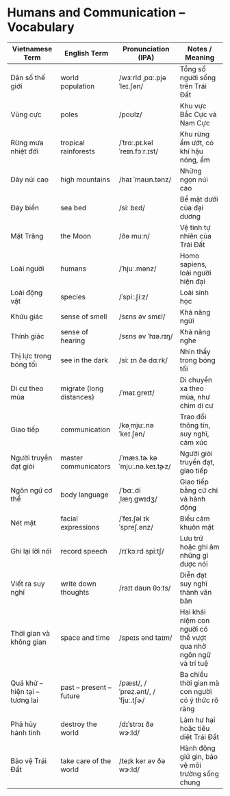 #  Humans and Communication – Vocabulary

| Vietnamese Term                        | English Term                          | Pronunciation (IPA)           | Notes / Meaning                                                                 |
|----------------------------------------|---------------------------------------|-------------------------------|----------------------------------------------------------------------------------|
| Dân số thế giới                        | world population                      | /wɜːrld ˌpɑː.pjəˈleɪ.ʃən/     | Tổng số người sống trên Trái Đất                                                |
| Vùng cực                               | poles                                 | /poʊlz/                        | Khu vực Bắc Cực và Nam Cực                                                       |
| Rừng mưa nhiệt đới                     | tropical rainforests                  | /ˈtrɑː.pɪ.kəl ˈreɪn.fɔːr.ɪst/  | Khu rừng ẩm ướt, có khí hậu nóng, ẩm                                             |
| Dãy núi cao                            | high mountains                        | /haɪ ˈmaʊn.tənz/               | Những ngọn núi cao                                                               |
| Đáy biển                               | sea bed                               | /siː bɛd/                      | Bề mặt dưới của đại dương                                                        |
| Mặt Trăng                              | the Moon                              | /ðə muːn/                      | Vệ tinh tự nhiên của Trái Đất                                                    |
| Loài người                             | humans                                | /ˈhjuː.mənz/                   | Homo sapiens, loài người hiện đại                                               |
| Loài động vật                          | species                               | /ˈspiː.ʃiːz/                   | Loài sinh học                                                                    |
| Khứu giác                              | sense of smell                        | /sɛns əv smɛl/                 | Khả năng ngửi                                                                   |
| Thính giác                             | sense of hearing                      | /sɛns əv ˈhɪə.rɪŋ/             | Khả năng nghe                                                                   |
| Thị lực trong bóng tối                 | see in the dark                       | /siː ɪn ðə dɑːrk/              | Nhìn thấy trong bóng tối                                                        |
| Di cư theo mùa                        | migrate (long distances)              | /ˈmaɪ.ɡreɪt/                   | Di chuyển xa theo mùa, như chim di cư                                            |
| Giao tiếp                              | communication                         | /kəˌmjuː.nəˈkeɪ.ʃən/          | Trao đổi thông tin, suy nghĩ, cảm xúc                                           |
| Người truyền đạt giỏi                  | master communicators                  | /ˈmæs.tɚ kəˈmjuː.nə.keɪ.t̬ɚz/  | Người giỏi truyền đạt, giao tiếp                                                |
| Ngôn ngữ cơ thể                        | body language                         | /ˈbɑː.di ˌlæŋ.ɡwɪdʒ/           | Giao tiếp bằng cử chỉ và hành động                                              |
| Nét mặt                                | facial expressions                    | /ˈfeɪ.ʃəl ɪkˈspreʃ.ənz/        | Biểu cảm khuôn mặt                                                              |
| Ghi lại lời nói                        | record speech                         | /rɪˈkɔːrd spiːtʃ/              | Lưu trữ hoặc ghi âm những gì được nói                                           |
| Viết ra suy nghĩ                      | write down thoughts                   | /raɪt daʊn θɔːts/              | Diễn đạt suy nghĩ thành văn bản                                                  |
| Thời gian và không gian               | space and time                        | /speɪs ənd taɪm/                | Hai khái niệm con người có thể vượt qua nhờ ngôn ngữ và trí tuệ                 |
| Quá khứ – hiện tại – tương lai        | past – present – future               | /pæst/, /ˈprez.ənt/, /ˈfjuː.tʃɚ/| Ba chiều thời gian mà con người có ý thức rõ ràng                               |
| Phá hủy hành tinh                      | destroy the world                     | /dɪˈstrɔɪ ðə wɝːld/            | Làm hư hại hoặc tiêu diệt Trái Đất                                               |
| Bảo vệ Trái Đất                        | take care of the world                | /teɪk ker əv ðə wɝːld/         | Hành động giữ gìn, bảo vệ môi trường sống chung                                 |

